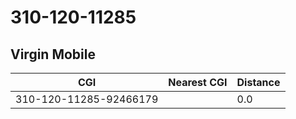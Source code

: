 # 310-120-11285
## Virgin Mobile


| CGI | Nearest CGI | Distance |
|-----|-------------|----------|
| 310-120-11285-92466179 |  | 0.0 |
